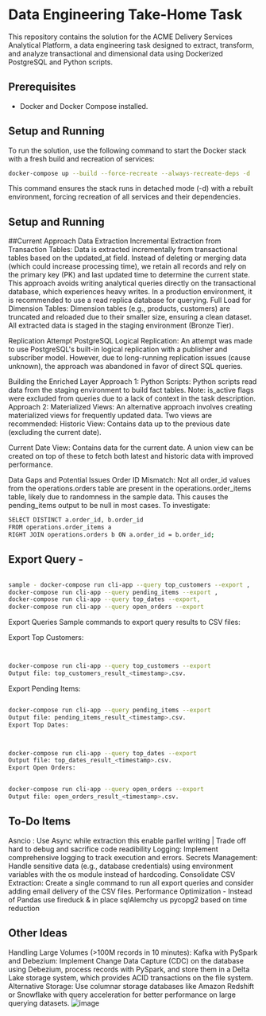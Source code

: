 # Data Engineering Take-Home Task

This repository contains the solution for the ACME Delivery Services Analytical Platform, a data engineering task designed to extract, transform, and analyze transactional and dimensional data using Dockerized PostgreSQL and Python scripts.

## Prerequisites
- Docker and Docker Compose installed.

## Setup and Running
To run the solution, use the following command to start the Docker stack with a fresh build and recreation of services:
```bash 
docker-compose up --build --force-recreate --always-recreate-deps -d
```
This command ensures the stack runs in detached mode (-d) with a rebuilt environment, forcing recreation of all services and their dependencies.

## Setup and Running

##Current Approach
Data Extraction
Incremental Extraction from Transaction Tables: Data is extracted incrementally from transactional tables based on the updated_at field. Instead of deleting or merging data (which could increase processing time), we retain all records and rely on the primary key (PK) and last updated time to determine the current state. This approach avoids writing analytical queries directly on the transactional database, which experiences heavy writes. In a production environment, it is recommended to use a read replica database for querying.
Full Load for Dimension Tables: Dimension tables (e.g., products, customers) are truncated and reloaded due to their smaller size, ensuring a clean dataset. All extracted data is staged in the staging environment (Bronze Tier).

Replication Attempt
PostgreSQL Logical Replication: An attempt was made to use PostgreSQL's built-in logical replication with a publisher and subscriber model. However, due to long-running replication issues (cause unknown), the approach was abandoned in favor of direct SQL queries.

Building the Enriched Layer
Approach 1: Python Scripts: Python scripts read data from the staging environment to build fact tables. Note: is_active flags were excluded from queries due to a lack of context in the task description.
Approach 2: Materialized Views: An alternative approach involves creating materialized views for frequently updated data. Two views are recommended:
Historic View: Contains data up to the previous date (excluding the current date).

Current Date View: Contains data for the current date.
A union view can be created on top of these to fetch both latest and historic data with improved performance.

Data Gaps and Potential Issues
Order ID Mismatch: Not all order_id values from the operations.orders table are present in the operations.order_items table, likely due to randomness in the sample data. This causes the pending_items output to be null in most cases. To investigate:
```bash
SELECT DISTINCT a.order_id, b.order_id
FROM operations.order_items a
RIGHT JOIN operations.orders b ON a.order_id = b.order_id;
```

## Export Query - 
```bash

sample - docker-compose run cli-app --query top_customers --export ,
docker-compose run cli-app --query pending_items --export ,
docker-compose run cli-app --query top_dates --export,
docker-compose run cli-app --query open_orders --export
```

Export Queries
Sample commands to export query results to CSV files:

Export Top Customers:
```bash


docker-compose run cli-app --query top_customers --export
Output file: top_customers_result_<timestamp>.csv.

```
Export Pending Items:
```bash

docker-compose run cli-app --query pending_items --export
Output file: pending_items_result_<timestamp>.csv.
Export Top Dates:
```
```bash


docker-compose run cli-app --query top_dates --export
Output file: top_dates_result_<timestamp>.csv.
Export Open Orders:
```
```bash

docker-compose run cli-app --query open_orders --export
Output file: open_orders_result_<timestamp>.csv.
```

## To-Do Items
Asncio : Use Async while extraction this enable parllel writing | Trade off hard to debug and sacrifice code readibility 
Logging: Implement comprehensive logging to track execution and errors.
Secrets Management: Handle sensitive data (e.g., database credentials) using environment variables with the os module instead of hardcoding.
Consolidate CSV Extraction: Create a single command to run all export queries and consider adding email delivery of the CSV files.
Performance Optimization - Instead of Pandas use fireduck & in place sqlAlemchy us pycopg2 based on time reduction 

## Other Ideas
Handling Large Volumes (>100M records in 10 minutes):
Kafka with PySpark and Debezium: Implement Change Data Capture (CDC) on the database using Debezium, process records with PySpark, and store them in a Delta Lake storage system, which provides ACID transactions on the file system.
Alternative Storage: Use columnar storage databases like Amazon Redshift or Snowflake with query acceleration for better performance on large querying datasets.
![image](https://github.com/user-attachments/assets/0b67141f-8990-480d-b50b-0f9d388df391)










